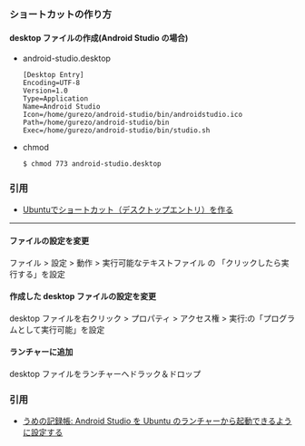 ### ショートカットの作り方

#### desktop ファイルの作成(Android Studio の場合)
- android-studio.desktop
    ```
    [Desktop Entry]
    Encoding=UTF-8
    Version=1.0
    Type=Application
    Name=Android Studio
    Icon=/home/gurezo/android-studio/bin/androidstudio.ico
    Path=/home/gurezo/android-studio/bin
    Exec=/home/gurezo/android-studio/bin/studio.sh
    ```
- chmod
    ```
    $ chmod 773 android-studio.desktop
    ```

### 引用
- [Ubuntuでショートカット（デスクトップエントリ）を作る](http://91stardust-atelier.hatenablog.com/entry/2016/11/17/015854)

---- 

#### ファイルの設定を変更

ファイル > 設定 > 動作 > 実行可能なテキストファイル の 「クリックしたら実行する」を設定

#### 作成した desktop ファイルの設定を変更

desktop ファイルを右クリック > プロパティ > アクセス権 > 実行:の「プログラムとして実行可能」を設定

#### ランチャーに追加

desktop ファイルをランチャーへドラック＆ドロップ

### 引用

- [うめの記録帳: Android Studio を Ubuntu のランチャーから起動できるように設定する](http://blog.ysakaguchi.net/2014/07/android-studio.html)

